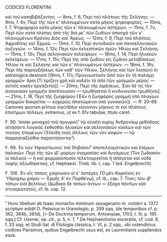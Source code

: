 CODICES FLORENTINI

καὶ τοῦ καταβιβάζοντος. — 8ms, f. 6, Περὶ τοῦ πλάτους τῆς Σελήνης.
— 9ms, f. 6v, Περὶ τῆς τῶν ε' πλανωμένων κατὰ μῆκος ψηφοφορίας.
— 10ms, f. 7, Ψηφοφορία <sic> κατὰ μῆκος τῶν ε' πλανωμένων ἀστέρων.
— 11ms, f. 7v, Περὶ τῶν κατὰ πλάτος ἀπὸ τῆς διὰ με' τῶν ζωδίων ἀποσχὰ τῶν γ' πλανωμένων Κρόνου Διὸς καὶ Ἄρεως.
— 12ms, f. 9, Περὶ τοῦ πλάτους Ἀφροδίτης καὶ Ἑρμοῦ.
— 13ms, f. 10, Περὶ συνοδικῶν καὶ πανσεληνιακῶν συζυγιῶν.
— 14ms, f. 12v, Περὶ τῶν ἐκλειπτικῶν ὁρῶν Ἡλίου καὶ Σελήνης.
— 15ms, f. 13v, Περὶ σεληνιακῶν ἐκλείψεων.
— 16ms, f. 14, Περὶ ἡλιακῶν ἐκλείψεων.
— 17ms, f. 15v, Περὶ τῆς ἀπὸ ζωδίου εἰς ζῴδιον μεταβάσεως Ἡλίου τε καὶ Σελήνης καὶ τῶν ε' πλανωμένων ἀστέρων.
— 18ms, f. 16v, Περὶ τῆς παραυξήσεως τῶν καθ’ τῶν Ἡλίου, Σελήνης καὶ τῶν λοιπῶν) in astrologica desinunt
(19ms, f. 17v, Προγνωστικὸν ἀπὸ τῶν ἐν τῇ παλάμῃ γραμμῶν· ὅροι [Τί ὁρίζειν χρὴ καὶ καλεῖν τὸ ἀπὸ τῶν γραμμῶν μέρος — αὐτοῖς κακὴν ἐργάζεται]).
— 20ms, Περὶ τῆς αἱρέσεως. Ἐὰν δέ τις τὴν ἀναγκαίαν γραμμήν ἀποτίνουσαν — τρωθήσεται ἢ κινδυνεύσει τρωθῆναι].
— 21ms, f. 18, Περὶ τῆς ζωηφόρου [Ἐὰν ἡ ζωηφόρος γραμμή ὑπὸ πλαγίων γραμμῶν διαιρεῖται — εὐχερῶς ἀπατώμενοι ὑπὸ γυναικῶν]).
— ff. 20–89. Canones quorum primus inscribitur κανόνιον μήκους τε καὶ πλάτους ἐπισήμων πόλεων, extremus, ut ex f. 81v tabulae, titulo caret.

F. 90. Ἰσαὰκ μοναχοῦ τοῦ ἀργυροῦ¹ τῷ οἰναῖτι κυρίῳ Ἀνδρονίκῳ μεθόδους αἰτήσαντι λογικὰς ἐκθεσθαι ἡλιακῶν καὶ σεληνιακῶν κύκλων καὶ τῶν τούτοις ἐπομένων (Ἐπεὶδὴ τοὺς ἄλλους τῶν νῦν σοφῶν — τῷ παρρησιάζεσθαι παραιτήσονται¹).

F. 99. Ἐκ τῶν Ἡφαιστίωνος τοῦ Θηβαίου² ἀποτελεσματικῶν καὶ ἑτέρων παλαιῶν. Περὶ τῆς τῶν ιβ' μορίων ὀνομασίας καὶ δυνάμεως (Τὸν ζωδιακὸν οἱ παλαιοὶ — ἢ καὶ φαρμακοποσία τελετουργεῖται ἢ ἀπάγεται καὶ οὐδὲ ταφῆς ἀξιωθήσεται), cf. Hephaest. Theb. lib. I, cap. 1 (ed. Engelbrecht).

F. 106. Ἐν οἷς τόποις χαίρουσιν οἱ ε' ἀστέρες (Ὁ μὲν Καρκῖνος ἐν Ὑδροχόῳ χαίρει — Ἑρμῆς δ' ἐν Παρθένῳ), cf. ib., cap. 7. Τίνες τῶν ιβ' τόπων εἰσὶ βελτίους (Δώδεκα δὲ τόπων ὄντων — ἔξοχα πάντων εἰσὶ στυγερώτατοι), cf. ib. cap. 12.

---
¹ Hunc libellum ab Isaac monacho minimum sexagenario m. octobri a. 1372 scriptum edidit D. Petavius in Uranologio, p. 359 sqq. (de temporibus cf. p. 362, 364b, 381d), [= De Doctrina temporum, Antverpiae, 1703, t. III, p. 195 sqq.] Cf. Usener, op. cit., p. 5, n. 1.
² De Hephaestionis excerptis, cf. cod. 8, f. 33 sqq. et Studi ital. di Filologia classica, t. VI, p. 2 sqq., ubi ostendimus codices Parisiinos, quibus Engelbrecht usus est, ex Laurentianis supplendos esse.